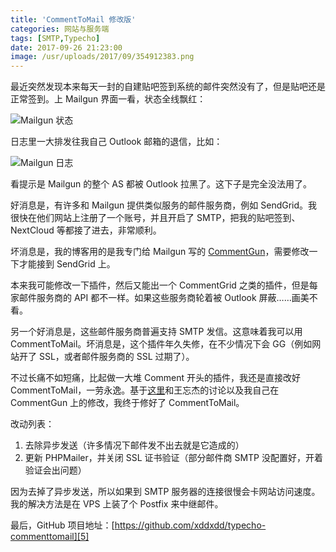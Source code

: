 ```yaml
---
title: 'CommentToMail 修改版'
categories: 网站与服务端
tags: [SMTP,Typecho]
date: 2017-09-26 21:23:00
image: /usr/uploads/2017/09/354912383.png
---
```

最近突然发现本来每天一封的自建贴吧签到系统的邮件突然没有了，但是贴吧还是正常签到。上 Mailgun 界面一看，状态全线飘红：

![Mailgun 状态][1]

日志里一大排发往我自己 Outlook 邮箱的退信，比如：

![Mailgun 日志][2]

看提示是 Mailgun 的整个 AS 都被 Outlook 拉黑了。这下子是完全没法用了。

好消息是，有许多和 Mailgun 提供类似服务的邮件服务商，例如 SendGrid。我很快在他们网站上注册了一个账号，并且开启了 SMTP，把我的贴吧签到、NextCloud 等都接了进去，非常顺利。

坏消息是，我的博客用的是我专门给 Mailgun 写的 [CommentGun][3]，需要修改一下才能接到 SendGrid 上。

本来我可能修改一下插件，然后又能出一个 CommentGrid 之类的插件，但是每家邮件服务商的 API 都不一样。如果这些服务商轮着被 Outlook 屏蔽……画美不看。

另一个好消息是，这些邮件服务商普遍支持 SMTP 发信。这意味着我可以用 CommentToMail。坏消息是，这个插件年久失修，在不少情况下会 GG（例如网站开了 SSL，或者邮件服务商的 SSL 过期了）。

不过长痛不如短痛，比起做一大堆 Comment 开头的插件，我还是直接改好 CommentToMail，一劳永逸。基于[这里][4]和王忘杰的讨论以及我自己在 CommentGun 上的修改，我终于修好了 CommentToMail。

改动列表：
1. 去除异步发送（许多情况下邮件发不出去就是它造成的）
2. 更新 PHPMailer，并关闭 SSL 证书验证（部分邮件商 SMTP 没配置好，开着验证会出问题）

因为去掉了异步发送，所以如果到 SMTP 服务器的连接很慢会卡网站访问速度。我的解决方法是在 VPS 上装了个 Postfix 来中继邮件。

最后，GitHub 项目地址：[https://github.com/xddxdd/typecho-commenttomail][5]

  [1]: /usr/uploads/2017/09/354912383.png
  [2]: /usr/uploads/2017/09/984326858.png
  [3]: /article/modify-website/mailgun-typecho-comment-email-notification.lantian
  [4]: /article/modify-website/mailgun-typecho-comment-email-notification.lantian
  [5]: https://github.com/xddxdd/typecho-commenttomail
